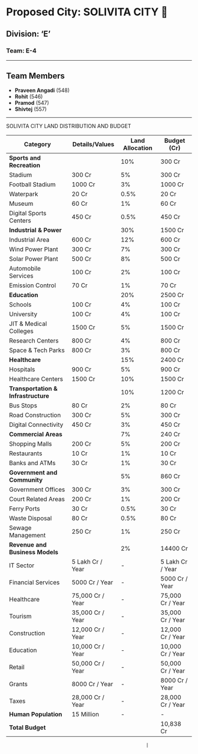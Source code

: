 # Proposed City: **SOLIVITA CITY** 🌆

## Division: **‘E’**
### Team: **E-4**
---

## Team Members
- **Praveen Angadi** (548)
- **Rohit** (546)
- **Pramod** (547)
- **Shivtej** (557)

---
SOLIVITA CITY LAND DISTRIBUTION AND BUDGET

| **Category**                     | **Details/Values**                              | **Land Allocation**  | **Budget (Cr)** |
|-----------------------------------|------------------------------------------------|----------------------|-----------------|
| **Sports and Recreation**         |                                                | 10%                  | 300 Cr          |
| Stadium                           | 300 Cr                                         | 5%                   | 300 Cr          |
| Football Stadium                  | 1000 Cr                                        | 3%                   | 1000 Cr         |
| Waterpark                         | 20 Cr                                          | 0.5%                 | 20 Cr           |
| Museum                            | 60 Cr                                          | 1%                   | 60 Cr           |
| Digital Sports Centers            | 450 Cr                                         | 0.5%                 | 450 Cr          |
| **Industrial & Power**            |                                                | 30%                  | 1500 Cr         |
| Industrial Area                   | 600 Cr                                         | 12%                  | 600 Cr          |
| Wind Power Plant                  | 300 Cr                                         | 7%                   | 300 Cr          |
| Solar Power Plant                 | 500 Cr                                         | 8%                   | 500 Cr          |
| Automobile Services               | 100 Cr                                         | 2%                   | 100 Cr          |
| Emission Control                  | 70 Cr                                          | 1%                   | 70 Cr           |
| **Education**                     |                                                | 20%                  | 2500 Cr         |
| Schools                           | 100 Cr                                         | 4%                   | 100 Cr          |
| University                        | 100 Cr                                         | 4%                   | 100 Cr          |
| JIT & Medical Colleges            | 1500 Cr                                        | 5%                   | 1500 Cr         |
| Research Centers                  | 800 Cr                                         | 4%                   | 800 Cr          |
| Space & Tech Parks                | 800 Cr                                         | 3%                   | 800 Cr          |
| **Healthcare**                    |                                                | 15%                  | 2400 Cr         |
| Hospitals                         | 900 Cr                                         | 5%                   | 900 Cr          |
| Healthcare Centers                | 1500 Cr                                        | 10%                  | 1500 Cr         |
| **Transportation & Infrastructure**|                                                | 10%                  | 1200 Cr         |
| Bus Stops                         | 80 Cr                                          | 2%                   | 80 Cr           |
| Road Construction                 | 300 Cr                                         | 5%                   | 300 Cr          |
| Digital Connectivity              | 450 Cr                                         | 3%                   | 450 Cr          |
| **Commercial Areas**              |                                                | 7%                   | 240 Cr          |
| Shopping Malls                    | 200 Cr                                         | 5%                   | 200 Cr          |
| Restaurants                       | 10 Cr                                          | 1%                   | 10 Cr           |
| Banks and ATMs                    | 30 Cr                                          | 1%                   | 30 Cr           |
| **Government and Community**      |                                                | 5%                   | 860 Cr          |
| Government Offices                | 300 Cr                                         | 3%                   | 300 Cr          |
| Court Related Areas               | 200 Cr                                         | 1%                   | 200 Cr          |
| Ferry Ports                       | 30 Cr                                          | 0.5%                 | 30 Cr           |
| Waste Disposal                    | 80 Cr                                          | 0.5%                 | 80 Cr           |
| Sewage Management                 | 250 Cr                                         | 1%                   | 250 Cr          |
| **Revenue and Business Models**   |                                                | 2%                   | 14400 Cr        |
| IT Sector                         | 5 Lakh Cr / Year                               | -                    | 5 Lakh Cr / Year|
| Financial Services                | 5000 Cr / Year                                 | -                    | 5000 Cr / Year  |
| Healthcare                        | 75,000 Cr / Year                               | -                    | 75,000 Cr / Year|
| Tourism                           | 35,000 Cr / Year                               | -                    | 35,000 Cr / Year|
| Construction                      | 12,000 Cr / Year                               | -                    | 12,000 Cr / Year|
| Education                         | 10,000 Cr / Year                               | -                    | 10,000 Cr / Year|
| Retail                            | 50,000 Cr / Year                               | -                    | 50,000 Cr / Year|
| Grants                            | 8000 Cr / Year                                 | -                    | 8000 Cr / Year  |
| Taxes                             | 28,000 Cr / Year                               | -                    | 28,000 Cr / Year|
| **Human Population**              | 15 Million                                     | -                    | -               |
| **Total Budget**                  |                                                |                      | 10,838 Cr       |


                                                         |



